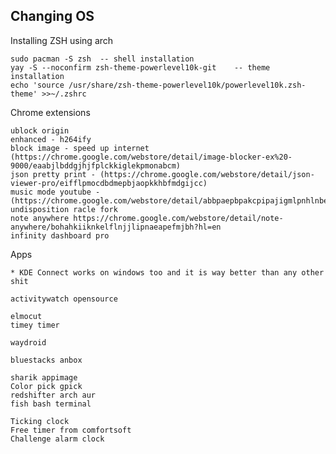 ## Changing OS



Installing ZSH using arch 
	
	sudo pacman -S zsh 	-- shell installation
	yay -S --noconfirm zsh-theme-powerlevel10k-git	  -- theme installation
	echo 'source /usr/share/zsh-theme-powerlevel10k/powerlevel10k.zsh-theme' >>~/.zshrc
	



 Chrome extensions
 
	ublock origin
	enhanced - h264ify
	block image - speed up internet (https://chrome.google.com/webstore/detail/image-blocker-ex%20-9000/eaabjlbddgjhjfplckkiglekpmonabcm)
	json pretty print - (https://chrome.google.com/webstore/detail/json-viewer-pro/eifflpmocdbdmepbjaopkkhbfmdgijcc)
	music mode youtube - (https://chrome.google.com/webstore/detail/abbpaepbpakcpipajigmlpnhlnbennna)
	undisposition racle fork
	note anywhere https://chrome.google.com/webstore/detail/note-anywhere/bohahkiiknkelflnjjlipnaeapefmjbh?hl=en
	infinity dashboard pro


Apps


	* KDE Connect works on windows too and it is way better than any other shit
	
	activitywatch opensource

	elmocut
	timey timer
	
	waydroid
	
	bluestacks anbox

	sharik appimage
	Color pick gpick
	redshifter arch aur
	fish bash terminal
	
	Ticking clock
	Free timer from comfortsoft
	Challenge alarm clock

